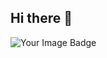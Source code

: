 ## Hi there 👋


<img src="https://tryhackme-badges.s3.amazonaws.com/Buffer8384.png" alt="Your Image Badge" />
